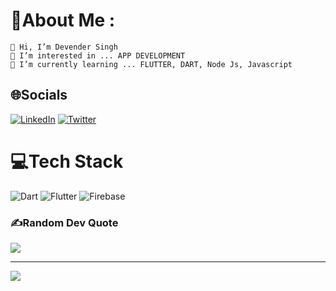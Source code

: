 # 💫About Me :

    👋 Hi, I’m Devender Singh
    👀 I’m interested in ... APP DEVELOPMENT
    🌱 I’m currently learning ... FLUTTER, DART, Node Js, Javascript
    



## 🌐Socials
[![LinkedIn](https://img.shields.io/badge/LinkedIn-%230077B5.svg?logo=linkedin&logoColor=white)](https://www.linkedin.com/in/devender-singh-a23512226) [![Twitter](https://img.shields.io/badge/Twitter-%231DA1F2.svg?logo=Twitter&logoColor=white)](https://twitter.com/QazQweDev) 

# 💻Tech Stack
![Dart](https://img.shields.io/badge/dart-%230175C2.svg?style=for-the-badge&logo=dart&logoColor=white)  ![Flutter](https://img.shields.io/badge/Flutter-%2302569B.svg?style=for-the-badge&logo=Flutter&logoColor=white) ![Firebase](https://img.shields.io/badge/firebase-%23039BE5.svg?style=for-the-badge&logo=firebase)


### ✍️Random Dev Quote
![](https://quotes-github-readme.vercel.app/api?type=horizontal&theme=radical)



---

[![](https://visitcount.itsvg.in/api?id=dev&label=Profile%20Views&pretty=false)](https://visitcount.itsvg.in)
